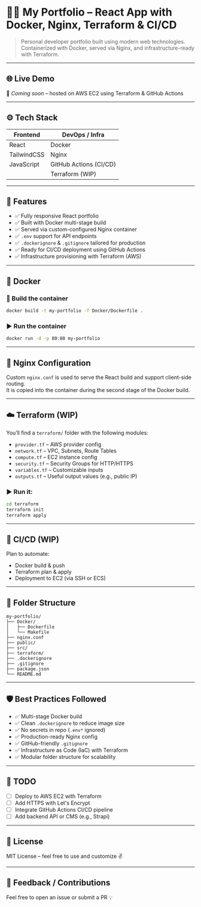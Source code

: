 # 🧑‍💻 My Portfolio – React App with Docker, Nginx, Terraform & CI/CD

> Personal developer portfolio built using modern web technologies. Containerized with Docker, served via Nginx, and infrastructure-ready with Terraform.

---

## 🌐 Live Demo

🚧 *Coming soon* – hosted on AWS EC2 using Terraform & GitHub Actions

---

## ⚙️ Tech Stack

| Frontend     | DevOps / Infra        |
|--------------|------------------------|
| React        | Docker                 |
| TailwindCSS  | Nginx                  |
| JavaScript   | GitHub Actions (CI/CD) |
|              | Terraform (WIP)        |

---

## 🚀 Features

- ✅ Fully responsive React portfolio  
- ✅ Built with Docker multi-stage build  
- ✅ Served via custom-configured Nginx container  
- ✅ `.env` support for API endpoints  
- ✅ `.dockerignore` & `.gitignore` tailored for production  
- ✅ Ready for CI/CD deployment using GitHub Actions  
- ✅ Infrastructure provisioning with Terraform (AWS)

---

## 🐳 Docker

### 🔧 Build the container

```bash
docker build -t my-portfolio -f Docker/Dockerfile .
```

### ▶️ Run the container

```bash
docker run -d -p 80:80 my-portfolio
```

---

## 🧾 Nginx Configuration

Custom `nginx.conf` is used to serve the React build and support client-side routing.  
It is copied into the container during the second stage of the Docker build.

---

## ☁️ Terraform (WIP)

You’ll find a `terraform/` folder with the following modules:

- `provider.tf` – AWS provider config  
- `network.tf` – VPC, Subnets, Route Tables  
- `compute.tf` – EC2 instance config  
- `security.tf` – Security Groups for HTTP/HTTPS  
- `variables.tf` – Customizable inputs  
- `outputs.tf` – Useful output values (e.g., public IP)

### ▶️ Run it:

```bash
cd terraform
terraform init
terraform apply
```

---

## 🧪 CI/CD (WIP)

Plan to automate:

- Docker build & push  
- Terraform plan & apply  
- Deployment to EC2 (via SSH or ECS)

---

## 📁 Folder Structure

```
my-portfolio/
├── Docker/
│   ├── Dockerfile
│   └── Makefile
├── nginx.conf
├── public/
├── src/
├── terraform/
├── .dockerignore
├── .gitignore
├── package.json
└── README.md
```

---

## 🛡️ Best Practices Followed

- ✅ Multi-stage Docker build  
- ✅ Clean `.dockerignore` to reduce image size  
- ✅ No secrets in repo (`.env*` ignored)  
- ✅ Production-ready Nginx config  
- ✅ GitHub-friendly `.gitignore`  
- ✅ Infrastructure as Code (IaC) with Terraform  
- ✅ Modular folder structure for scalability  

---

## 📌 TODO

- [ ] Deploy to AWS EC2 with Terraform  
- [ ] Add HTTPS with Let's Encrypt  
- [ ] Integrate GitHub Actions CI/CD pipeline  
- [ ] Add backend API or CMS (e.g., Strapi)

---

## 📜 License

MIT License – feel free to use and customize ✌️

---

## 💬 Feedback / Contributions

Feel free to open an issue or submit a PR 💡
